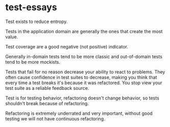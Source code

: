 # test-essays

Test exists to reduce entropy.

Tests in the application domain are generally the ones that create the most value.

Test coverage are a good negative (not positive) indicator.

Generally in-domain tests tend to be more classic and out-of-domain tests tend to be more mockists.

Tests that fail for no reason decrease your ability to react to problems. They often cause confidence in test suites to decrease, making you think that every time a test breaks it's because it was refactored. You stop view your test suite as a reliable feedback source.

Test is for testing behavior, refactoring doesn't change behavior, so tests shouldn't break because of refactoring.

Refactoring is extremely underrated and very important, without good testing we will not have continuous refactoring.
